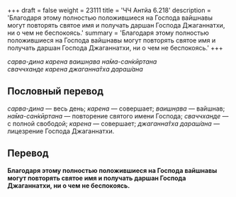 +++
draft = false
weight = 23111
title = 'ЧЧ Антйа 6.218'
description = 'Благодаря этому полностью положившиеся на Господа вайшнавы могут повторять святое имя и получать даршан Господа Джаганнатхи, ни о чем не беспокоясь.'
summary = 'Благодаря этому полностью положившиеся на Господа вайшнавы могут повторять святое имя и получать даршан Господа Джаганнатхи, ни о чем не беспокоясь.'
+++

_сарва-дина карена ваишн̣ава на̄ма-сан̇кӣртана  
сваччханде карена джаганна̄тха дараш́ана_

## Пословный перевод

_сарва_\-_дина_ — весь день; _карена_ — совершает; _ваишн̣ава_ — вайшнав; _на̄ма_\-_сан̇кӣртана_ — повторение святого имени Господа; _сваччханде_ — с полной свободой; _карена_ — совершает; _джаганна̄тха_ _дараш́ана_ — лицезрение Господа Джаганнатхи.

## Перевод

**Благодаря этому полностью положившиеся на Господа вайшнавы могут повторять святое имя и получать даршан Господа Джаганнатхи, ни о чем не беспокоясь.**
